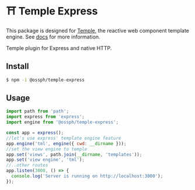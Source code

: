 # ⛩️ Temple Express

This package is designed for [Temple](https://github.com/OSSPhilippines/temple),
the reactive web component template engine. See [docs](https://github.com/OSSPhilippines/temple)
for more information.

Temple plugin for Express and native HTTP.

## Install

```bash
$ npm -i @ossph/temple-express
```

## Usage

```js
import path from 'path';
import express from 'express';
import engine from '@ossph/temple-express';

const app = express();
//let's use express' template engine feature
app.engine('tml', engine({ cwd: __dirname }));
//set the view engine to temple
app.set('views', path.join(__dirname, 'templates'));
app.set('view engine', 'tml');
//..other routes
app.listen(3000, () => {
  console.log('Server is running on http://localhost:3000');
});
```
